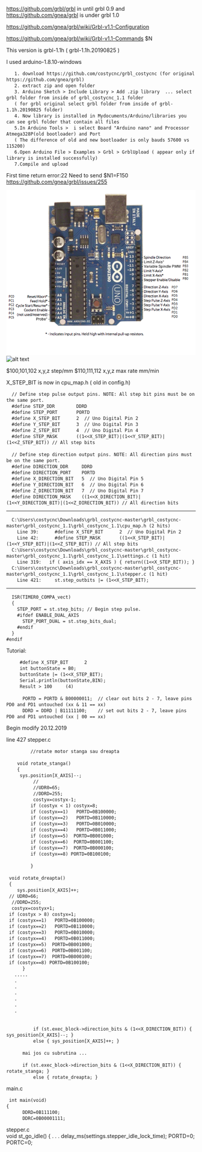https://github.com/grbl/grbl in until grbl 0.9 and https://github.com/gnea/grbl is under grbl 1.0

https://github.com/gnea/grbl/wiki/Grbl-v1.1-Configuration

https://github.com/gnea/grbl/wiki/Grbl-v1.1-Commands  $N

This version is grbl-1.1h ( grbl-1.1h.20190825 )

I used arduino-1.8.10-windows

       1. download https://github.com/costycnc/grbl_costycnc (for original https://github.com/gnea/grbl)
       2. extract zip and open folder 
       3. Arduino Sketch > Include Library > Add .zip library  ... select grbl folder from inside of grbl_costycnc_1.1 folder
       ( for grbl original select grbl folder from inside of grbl-1.1h.20190825 folder)
       4. Now library is installed in Mydocuments/Arduino/libraries you can see grbl folder that contain all files
       5.In Arduino Tools >  i select Board "Arduino nano" and Processor  Atmega328P(old bootloader) and Port
       ( The difference of old and new bootloader is only bauds 57600 vs 115200)
       6.Open Arduino File > Examples > Grbl > GrblUpload ( appear only if library is installed successfully)
       7.Compile and upload
       
First time return error:22  Need to send $N1=F150 https://github.com/gnea/grbl/issues/255       
       
![alt text](https://github.com/costycnc/grbl_costycnc/blob/master/grbl_costycnc_1.1/v0.9%2B.png)
![alt text](http://www.costycnc.it/arduino.jpg)

$100,101,102 x,y,z step/mm
$110,111,112 x,y,z max rate mm/min

X_STEP_BIT is now in  cpu_map.h ( old in config.h)


	  // Define step pulse output pins. NOTE: All step bit pins must be on the same port.
	  #define STEP_DDR        DDRD
	  #define STEP_PORT       PORTD
	  #define X_STEP_BIT      2  // Uno Digital Pin 2
	  #define Y_STEP_BIT      3  // Uno Digital Pin 3
	  #define Z_STEP_BIT      4  // Uno Digital Pin 4
	  #define STEP_MASK       ((1<<X_STEP_BIT)|(1<<Y_STEP_BIT)|(1<<Z_STEP_BIT)) // All step bits

	  // Define step direction output pins. NOTE: All direction pins must be on the same port.
	  #define DIRECTION_DDR     DDRD
	  #define DIRECTION_PORT    PORTD
	  #define X_DIRECTION_BIT   5  // Uno Digital Pin 5
	  #define Y_DIRECTION_BIT   6  // Uno Digital Pin 6
	  #define Z_DIRECTION_BIT   7  // Uno Digital Pin 7
	  #define DIRECTION_MASK    ((1<<X_DIRECTION_BIT)|(1<<Y_DIRECTION_BIT)|(1<<Z_DIRECTION_BIT)) // All direction bits

----

	  
	  C:\Users\costycnc\Downloads\grbl_costycnc-master\grbl_costycnc-master\grbl_costycnc_1.1\grbl_costycnc_1.1\cpu_map.h (2 hits)
		Line 39: 	  #define X_STEP_BIT      2  // Uno Digital Pin 2
		Line 42: 	  #define STEP_MASK       ((1<<X_STEP_BIT)|(1<<Y_STEP_BIT)|(1<<Z_STEP_BIT)) // All step bits
	  C:\Users\costycnc\Downloads\grbl_costycnc-master\grbl_costycnc-master\grbl_costycnc_1.1\grbl_costycnc_1.1\settings.c (1 hit)
		Line 319:   if ( axis_idx == X_AXIS ) { return((1<<X_STEP_BIT)); }
	  C:\Users\costycnc\Downloads\grbl_costycnc-master\grbl_costycnc-master\grbl_costycnc_1.1\grbl_costycnc_1.1\stepper.c (1 hit)
		Line 421:     st.step_outbits |= (1<<X_STEP_BIT);
----
	  ISR(TIMER0_COMPA_vect)
	  {
		STEP_PORT = st.step_bits; // Begin step pulse.
		#ifdef ENABLE_DUAL_AXIS
		  STEP_PORT_DUAL = st.step_bits_dual;
		#endif
	  }
	#endif
	
	      
Tutorial:

		 #define X_STEP_BIT      2 
		 int buttonState = B0;
		 buttonState |= (1<<X_STEP_BIT);
		 Serial.println(buttonState,BIN);
		 Result > 100     (4)
	      
	      PORTD = PORTD & B00000011;  // clear out bits 2 - 7, leave pins PD0 and PD1 untouched (xx & 11 == xx)
	      DDRD = DDRD | B11111100;    // set out bits 2 - 7, leave pins PD0 and PD1 untouched (xx | 00 == xx)
	      
Begin modify 20.12.2019	     

line 427 stepper.c

             //rotate motor stanga sau dreapta

		void rotate_stanga()
		{
		 sys.position[X_AXIS]--;
		      //
		      //UDR0=65;
		      //DDRD=255;
		      costyx=costyx-1;
		     if (costyx < 1) costyx=8;
		     if (costyx==1)   PORTD=0B100000;
		     if (costyx==2)   PORTD=0B110000;
		     if (costyx==3)   PORTD=0B010000;
		     if (costyx==4)   PORTD=0B011000;
		     if (costyx==5)  PORTD=0B001000;
		     if (costyx==6)  PORTD=0B001100;
		     if (costyx==7)  PORTD=0B000100;
		     if (costyx==8) PORTD=0B100100;

			 }
	 
	 void rotate_dreapta()
	 {
		sys.position[X_AXIS]++;
     // UDR0=66;
      //DDRD=255;
      costyx=costyx+1;
     if (costyx > 8) costyx=1;
     if (costyx==1)   PORTD=0B100000;
     if (costyx==2)   PORTD=0B110000;
     if (costyx==3)   PORTD=0B010000;
     if (costyx==4)   PORTD=0B011000;
     if (costyx==5)  PORTD=0B001000;
     if (costyx==6)  PORTD=0B001100;
     if (costyx==7)  PORTD=0B000100;
     if (costyx==8) PORTD=0B100100; 
		  }
       .....
       .
       .
       .
       .
       .
       .
       

              if (st.exec_block->direction_bits & (1<<X_DIRECTION_BIT)) { sys_position[X_AXIS]--; }
              else { sys_position[X_AXIS]++; }
	      
	      mai jos cu subrutina ...
	      
	      if (st.exec_block->direction_bits & (1<<X_DIRECTION_BIT)) { rotate_stanga; }
              else { rotate_dreapta; }
	      
	      

     

main.c

     int main(void)
    {
          DDRD=0B111100;
          DDRC=0B00001111;
	  
stepper.c	  
	  void st_go_idle() 
        {
	.
	.
	.
        delay_ms(settings.stepper_idle_lock_time);
	PORTD=0;
	PORTC=0;	  
	  
